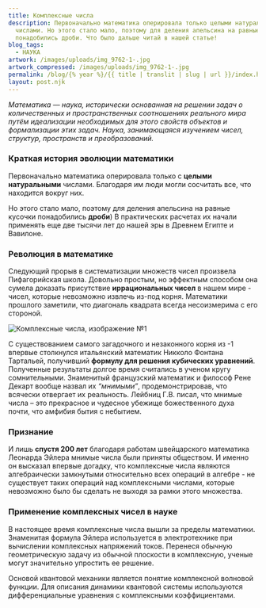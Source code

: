```yaml
---
title: Комплексные числа
description: Первоначально математика оперировала только целыми натуральными
  числами. Но этого стало мало, поэтому для деления апельсина на равные кусочки
  понадобились дроби. Что было дальше читай в нашей статье!
blog_tags:
  - НАУКА
artwork: /images/uploads/img_9762-1-.jpg
artwork_compressed: /images/uploads/img_9762-1-.jpg
permalink: /blog/{% year %}/{{ title | translit | slug | url }}/index.html
layout: post.njk
---
```


_Математика — наука, исторически основанная на решении задач о количественных и пространственных соотношениях реального мира путём идеализации необходимых для этого свойств объектов и формализации этих задач. Наука, занимающаяся изучением чисел, структур, пространств и преобразований._

### Краткая история эволюции математики

Первоначально математика оперировала только с **целыми натуральными** числами. Благодаря им люди могли сосчитать все, что находится вокруг них.

Но этого стало мало, поэтому для деления апельсина на равные кусочки понадобились **дроби**) В практических расчетах их начали применять еще две тысячи лет до нашей эры в Древнем Египте и Вавилоне.

### Революция в математике

Следующий прорыв в систематизации множеств чисел произвела Пифагорийская школа. Довольно простым, но эффектным способом она сумела доказать присутствие **иррациональных чисел** в нашем мире - чисел, которые невозможно извлечь из-под корня. Математики прошлого заметили, что диагональ квадрата всегда несоизмерима с его стороной.

![Комплексные числа, изображение №1](https://sun9-13.userapi.com/impg/WH2-iDOwOUmVzf6BvTdHXQ4NgayGg7x0yO9wRw/v9Z_l8hkZnU.jpg?size=682x900&quality=96&sign=2061e10425bd67f79b2c64df9aae1772&type=album)

С существованием самого загадочного и незаконного корня из -1 впервые столкнулся итальянский математик Никколо Фонтана Тартальей, получивший **формулу для решения кубических уравнений**. Полученные результаты долгое время считались в ученом кругу сомнительными. Знаменитый французский математик и философ Рене Декарт вообще назвал их *“мнимыми”*, продемонстрировав, что всячески отвергает их реальность. Лейбниц Г.В. писал, что мнимые числа – это прекрасное и чудесное убежище божественного духа почти, что амфибия бытия с небытием.

### Признание

И лишь **спустя 200 лет** благодаря работам швейцарского математика Леонарда Эйлера мнимые числа были приняты обществом. И именно он высказал впервые догадку, что комплексные числа являются алгебраически замкнутыми относительно всех операций в алгебре - не существует таких операций над комплексными числами, которые невозможно было бы сделать не выходя за рамки этого множества.

### Применение комплексных чисел в науке

В настоящее время комплексные числа вышли за пределы математики. Знаменитая формула Эйлера используется в электротехнике при вычислении комплексных напряжений токов. Перенеся обычную геометрическую задачу из обычной плоскости в комплексную, ученые могут значительно упростить ее решение.

Основой квантовой механики является понятие комплексной волновой функции. Для описания динамики квантовой системы используются дифференциальные уравнения с комплексными коэффициентами.
